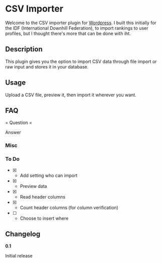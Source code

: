 # CSV Importer

Welcome to the CSV importer plugin for [Wordpress](http://wordpress.org). I built this initially for the IDF (International Downhill Federation), to import rankings to user profiles, but I thought there's more that can be done with iht.

## Description 

This plugin gives you the option to import CSV data through file import or raw input and stores it in your database.

## Usage

Upload a CSV file, preview it, then import it wherever you want.

## FAQ

= Question =

Answer

### Misc

### To Do
* [X] - Add setting who can import
* [X] - Preview data
* [X] - Read header columns
* [X] - Count header columns (for column verification)
* [ ] - Choose to insert where

## Changelog

**0.1**

Initial release
